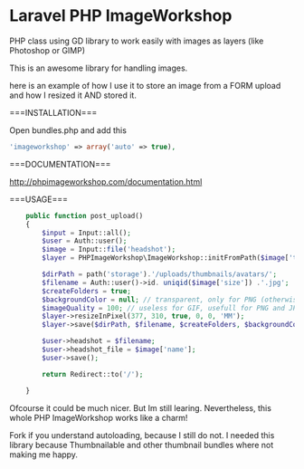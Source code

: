 Laravel PHP ImageWorkshop
=====================
PHP class using GD library to work easily with images as layers (like Photoshop or GIMP)

This is an awesome library for handling images. 

here is an example of how I use it to store an image from a FORM upload
and how I resized it AND stored it. 

===INSTALLATION===

Open bundles.php and add this

```php
'imageworkshop' => array('auto' => true),
```
===DOCUMENTATION===

http://phpimageworkshop.com/documentation.html

===USAGE===

```php
	public function post_upload()
	{
		$input = Input::all();
		$user = Auth::user();
		$image = Input::file('headshot');
		$layer = PHPImageWorkshop\ImageWorkshop::initFromPath($image['tmp_name']);

		$dirPath = path('storage').'/uploads/thumbnails/avatars/';
		$filename = Auth::user()->id. uniqid($image['size']) .'.jpg';
		$createFolders = true;
		$backgroundColor = null; // transparent, only for PNG (otherwise it will be white if set null)
		$imageQuality = 100; // useless for GIF, usefull for PNG and JPEG (0 to 100%)
		$layer->resizeInPixel(377, 310, true, 0, 0, 'MM');
		$layer->save($dirPath, $filename, $createFolders, $backgroundColor, $imageQuality);

		$user->headshot = $filename;
		$user->headshot_file = $image['name'];
		$user->save();

		return Redirect::to('/');

	}
```

Ofcourse it could be much nicer. But Im still learing. Nevertheless, this whole PHP ImageWorkshop 
works like a charm! 

Fork if you understand autoloading, because I still do not. I needed this library
because Thumbnailable and other thumbnail bundles where not making me happy.